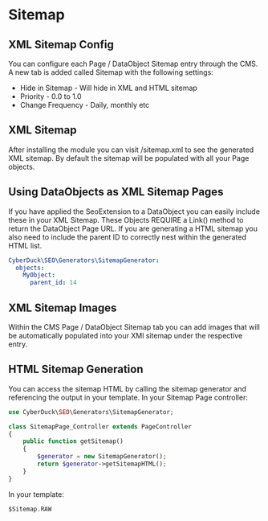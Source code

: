 # Sitemap

## XML Sitemap Config

You can configure each Page / DataObject Sitemap entry through the CMS. A new tab is added called Sitemap with the following settings:

  - Hide in Sitemap - Will hide in XML and HTML sitemap
  - Priority - 0.0 to 1.0
  - Change Frequency - Daily, monthly etc

## XML Sitemap

After installing the module you can visit /sitemap.xml to see the generated XML sitemap. By default the sitemap will be populated with all your Page objects.

## Using DataObjects as XML Sitemap Pages

If you have applied the SeoExtension to a DataObject you can easily include these in your XML Sitemap.
These Objects REQUIRE a Link() method to return the DataObject Page URL.
If you are generating a HTML sitemap you also need to include the parent ID to correctly nest within the generated HTML list.

```yml
CyberDuck\SEO\Generators\SitemapGenerator:
  objects:
    MyObject: 
      parent_id: 14
```

## XML Sitemap Images

Within the CMS Page / DataObject Sitemap tab you can add images that will be automatically populated into your XMl sitemap under the respective entry.

## HTML Sitemap Generation

You can access the sitemap HTML by calling the sitemap generator and referencing the output in your template.
In your Sitemap Page controller:

```php
use CyberDuck\SEO\Generators\SitemapGenerator;

class SitemapPage_Controller extends PageController
{
    public function getSitemap()
    {
        $generator = new SitemapGenerator();
        return $generator->getSitemapHTML();
    }
}
```

In your template:

```html
$Sitemap.RAW
```